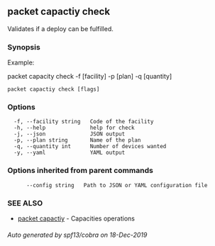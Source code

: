 ## packet capactiy check

Validates if a deploy can be fulfilled.

### Synopsis

Example:

packet capacity check -f [facility] -p [plan] -q [quantity]

	

```
packet capactiy check [flags]
```

### Options

```
  -f, --facility string   Code of the facility
  -h, --help              help for check
  -j, --json              JSON output
  -p, --plan string       Name of the plan
  -q, --quantity int      Number of devices wanted
  -y, --yaml              YAML output
```

### Options inherited from parent commands

```
      --config string   Path to JSON or YAML configuration file
```

### SEE ALSO

* [packet capactiy](packet_capactiy.md)	 - Capacities operations

###### Auto generated by spf13/cobra on 18-Dec-2019

